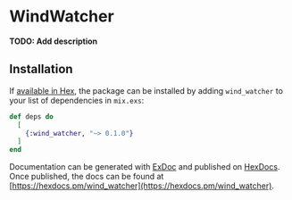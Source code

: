 # WindWatcher

**TODO: Add description**

## Installation

If [available in Hex](https://hex.pm/docs/publish), the package can be installed
by adding `wind_watcher` to your list of dependencies in `mix.exs`:

```elixir
def deps do
  [
    {:wind_watcher, "~> 0.1.0"}
  ]
end
```

Documentation can be generated with [ExDoc](https://github.com/elixir-lang/ex_doc)
and published on [HexDocs](https://hexdocs.pm). Once published, the docs can
be found at [https://hexdocs.pm/wind_watcher](https://hexdocs.pm/wind_watcher).


